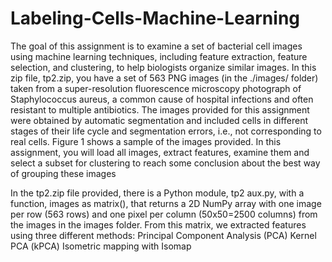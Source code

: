 # Labeling-Cells-Machine-Learning

The goal of this assignment is to examine a set of bacterial cell images using machine learning
techniques, including feature extraction, feature selection, and clustering, to help biologists organize
similar images. In this zip file, tp2.zip, you have a set of 563 PNG images (in the ./images/ folder)
taken from a super-resolution fluorescence microscopy photograph of Staphylococcus aureus, a
common cause of hospital infections and often resistant to multiple antibiotics.
The images provided for this assignment were obtained by automatic segmentation and included
cells in different stages of their life cycle and segmentation errors, i.e., not corresponding to real
cells. Figure 1 shows a sample of the images provided.
In this assignment, you will load all images, extract features, examine them and select a subset
for clustering to reach some conclusion about the best way of grouping these images


In the tp2.zip file provided, there is a Python module, tp2 aux.py, with a function, images as matrix(),
that returns a 2D NumPy array with one image per row (563 rows) and one pixel per column
(50x50=2500 columns) from the images in the images folder.
From this matrix,  we extracted features using three different methods:
Principal Component Analysis (PCA)
Kernel PCA (kPCA)
Isometric mapping with Isomap
